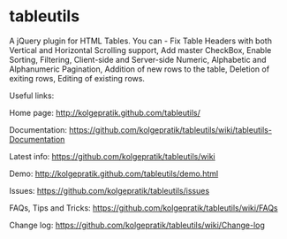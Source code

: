 tableutils
==========

A jQuery plugin for HTML Tables. 
You can - Fix Table Headers with both Vertical and Horizontal Scrolling support, Add master CheckBox, Enable Sorting, Filtering, Client-side and Server-side Numeric, Alphabetic and Alphanumeric Pagination, Addition of new rows to the table, Deletion of exiting rows, Editing of existing rows. 

Useful links: 

Home page: http://kolgepratik.github.com/tableutils/

Documentation: https://github.com/kolgepratik/tableutils/wiki/tableutils-Documentation

Latest info: https://github.com/kolgepratik/tableutils/wiki 

Demo: http://kolgepratik.github.com/tableutils/demo.html

Issues: https://github.com/kolgepratik/tableutils/issues 

FAQs, Tips and Tricks: https://github.com/kolgepratik/tableutils/wiki/FAQs 

Change log: https://github.com/kolgepratik/tableutils/wiki/Change-log
